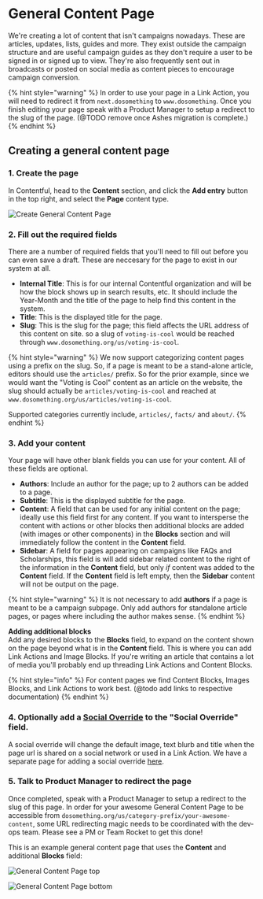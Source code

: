 # General Content Page

We're creating a lot of content that isn't campaigns nowadays. These are articles, updates, lists, guides and more. They exist outside the campaign structure and are useful campaign guides as they don't require a user to be signed in or signed up to view. They're also frequently sent out in broadcasts or posted on social media as content pieces to encourage campaign conversion.

{% hint style="warning" %}
In order to use your page in a Link Action, you will need to redirect it from `next.dosomething` to `www.dosomething`. Once you finish editing your page speak with a Product Manager to setup a redirect to the slug of the page. (@TODO remove once Ashes migration is complete.)
{% endhint %}

## Creating a general content page

### 1. Create the page

In Contentful, head to the **Content** section, and click the **Add entry** button in the top right, and select the **Page** content type.

![Create General Content Page](../../.gitbook/assets/create-general-content-page.png)

### 2. Fill out the required fields

There are a number of required fields that you'll need to fill out before you can even save a draft. These are neccesary for the page to exist in our system at all.

- **Internal Title**: This is for our internal Contentful organization and will be how the block shows up in search results, etc. It should include the Year-Month and the title of the page to help find this content in the system.
- **Title**: This is the displayed title for the page.
- **Slug**: This is the slug for the page; this field affects the URL address of this content on site. so a slug of `voting-is-cool` would be reached through `www.dosomething.org/us/voting-is-cool`.

{% hint style="warning" %}
We now support categorizing content pages using a prefix on the slug. So, if a page is meant to be a stand-alone article, editors should use the `articles/` prefix. So for the prior example, since we would want the "Voting is Cool" content as an article on the website, the slug should actually be `articles/voting-is-cool` and reached at `www.dosomething.org/us/articles/voting-is-cool`.

Supported categories currently include, `articles/`, `facts/` and `about/`.
{% endhint %}

### 3. Add your content

Your page will have other blank fields you can use for your content. All of these fields are optional.

- **Authors**: Include an author for the page; up to 2 authors can be added to a page.
- **Subtitle**: This is the displayed subtitle for the page.
- **Content**: A field that can be used for any initial content on the page; ideally use this field first for any content. If you want to intersperse the content with actions or other blocks then additional blocks are added \(with images or other components\) in the **Blocks** section and will immediately follow the content in the **Content** field.
- **Sidebar**: A field for pages appearing on campaigns like FAQs and Scholarships, this field is will add sidebar related content to the right of the information in the **Content** field, but only _if_ content was added to the **Content** field. If the **Content** field is left empty, then the **Sidebar** content will not be output on the page.

{% hint style="warning" %}
It is not necessary to add **authors** if a page is meant to be a campaign subpage. Only add authors for standalone article pages, or pages where including the author makes sense.
{% endhint %}

**Adding additional blocks**  
Add any desired blocks to the **Blocks** field, to expand on the content shown on the page beyond what is in the **Content** field. This is where you can add Link Actions and Image Blocks. If you're writing an article that contains a lot of media you'll probably end up threading Link Actions and Content Blocks.

{% hint style="info" %}
For content pages we find Content Blocks, Images Blocks, and Link Actions to work best. \(@todo add links to respective documentation\)
{% endhint %}

### 4. Optionally add a [Social Override](../social-overrides.md) to the "Social Override" field.

A social override will change the default image, text blurb and title when the page url is shared on a social network or used in a Link Action. We have a separate page for adding a social override [here](../social-overrides.md).

### 5. Talk to Product Manager to redirect the page

Once completed, speak with a Product Manager to setup a redirect to the slug of this page. In order for your awesome General Content Page to be accessible from `dosomething.org/us/category-prefix/your-awesome-content`, some URL redirecting magic needs to be coordinated with the dev-ops team. Please see a PM or Team Rocket to get this done!

This is an example general content page that uses the **Content** and additional **Blocks** field:

![General Content Page top](../../.gitbook/assets/general-content-page-top.png)

![General Content Page bottom](../../.gitbook/assets/general-content-page-bottom.png)
